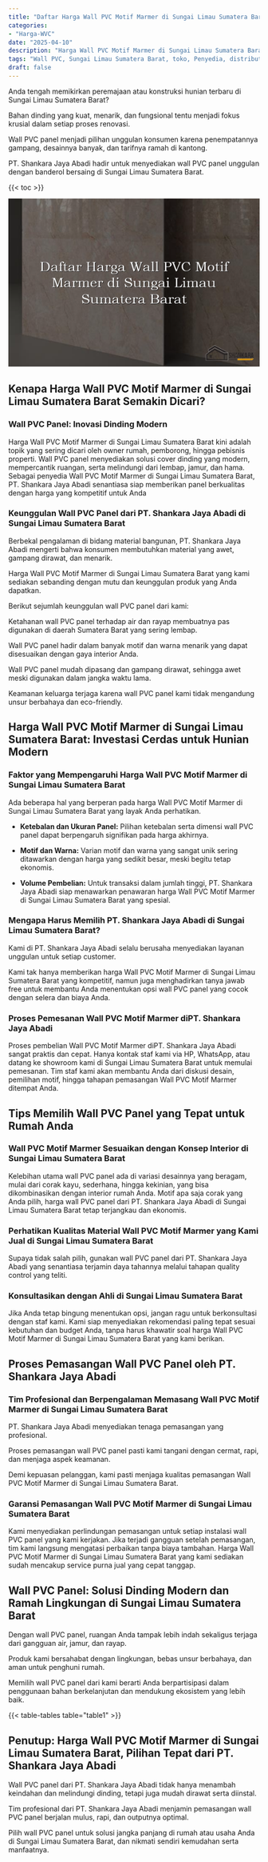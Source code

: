 ```yaml
---
title: "Daftar Harga Wall PVC Motif Marmer di Sungai Limau Sumatera Barat"
categories: 
- "Harga-WVC"
date: "2025-04-10"
description: "Harga Wall PVC Motif Marmer di Sungai Limau Sumatera Barat bagi hunian, perkantoran, dan gerai. Panel terbaik, variasi motif, variasi warna menarik, beserta servis pemasangan oleh tim ahli serta kepastian resmi!|Layanan distribusi Wall PVC Motif Marmer di Sungai Limau Sumatera Barat untuk kebutuhan rumah, office, maupun gerai, dengan produk terbaik dan penempatan oleh tenaga ahli profesional serta kepastian resmi.|Solusi Wall PVC Motif Marmer di Sungai Limau Sumatera Barat yang terpercaya untuk tempat tinggal, perkantoran, serta toko, bersama panel terbaik dan penempatan ditangani oleh tim profesional serta kepastian resmi.|Penjualan Wall PVC Motif Marmer di Sungai Limau Sumatera Barat bagi rumah, perkantoran, serta gerai, beserta material berkualitas dan pemasangan ditangani oleh teknisi berpengalaman, lengkap dengan jaminan resmi.}"
tags: "Wall PVC, Sungai Limau Sumatera Barat, toko, Penyedia, distributor"
draft: false
---
```


Anda tengah memikirkan peremajaan atau konstruksi hunian terbaru di Sungai Limau Sumatera Barat?

Bahan dinding yang kuat, menarik, dan fungsional tentu menjadi fokus krusial dalam setiap proses renovasi.

Wall PVC panel menjadi pilihan unggulan konsumen karena penempatannya gampang, desainnya banyak, dan tarifnya ramah di kantong.

PT. Shankara Jaya Abadi hadir untuk menyediakan wall PVC panel unggulan dengan banderol bersaing di Sungai Limau Sumatera Barat.

{{< toc >}}

![Daftar Harga Wall PVC Motif Marmer di Sungai Limau Sumatera Barat](/images/Harga-WVC/Daftar-Harga-Wall-PVC-Motif-Marmer-di-Sungai-Limau-Sumatera-Barat.png)


## Kenapa Harga Wall PVC Motif Marmer di Sungai Limau Sumatera Barat Semakin Dicari?

### Wall PVC Panel: Inovasi Dinding Modern

Harga Wall PVC Motif Marmer di Sungai Limau Sumatera Barat kini adalah topik yang sering dicari oleh owner rumah, pemborong, hingga pebisnis properti. Wall PVC panel menyediakan solusi cover dinding yang modern, mempercantik ruangan, serta melindungi dari lembap, jamur, dan hama. Sebagai penyedia Wall PVC Motif Marmer di Sungai Limau Sumatera Barat, PT. Shankara Jaya Abadi senantiasa siap memberikan panel berkualitas dengan harga yang kompetitif untuk Anda

### Keunggulan Wall PVC Panel dari PT. Shankara Jaya Abadi di Sungai Limau Sumatera Barat

Berbekal pengalaman di bidang material bangunan, PT. Shankara Jaya Abadi mengerti bahwa konsumen membutuhkan material yang awet, gampang dirawat, dan menarik.

Harga Wall PVC Motif Marmer di Sungai Limau Sumatera Barat yang kami sediakan sebanding dengan mutu dan keunggulan produk yang Anda dapatkan.

Berikut sejumlah keunggulan wall PVC panel dari kami:

Ketahanan wall PVC panel terhadap air dan rayap membuatnya pas digunakan di daerah Sumatera Barat yang sering lembap.

Wall PVC panel hadir dalam banyak motif dan warna menarik yang dapat disesuaikan dengan gaya interior Anda.

Wall PVC panel mudah dipasang dan gampang dirawat, sehingga awet meski digunakan dalam jangka waktu lama.

Keamanan keluarga terjaga karena wall PVC panel kami tidak mengandung unsur berbahaya dan eco-friendly.

## Harga Wall PVC Motif Marmer di Sungai Limau Sumatera Barat: Investasi Cerdas untuk Hunian Modern

### Faktor yang Mempengaruhi Harga Wall PVC Motif Marmer di Sungai Limau Sumatera Barat

Ada beberapa hal yang berperan pada harga Wall PVC Motif Marmer di Sungai Limau Sumatera Barat yang layak Anda perhatikan.

- **Ketebalan dan Ukuran Panel:** Pilihan ketebalan serta dimensi wall PVC panel dapat berpengaruh signifikan pada harga akhirnya.

- **Motif dan Warna:** Varian motif dan warna yang sangat unik sering ditawarkan dengan harga yang sedikit besar, meski begitu tetap ekonomis.

- **Volume Pembelian:** Untuk transaksi dalam jumlah tinggi, PT. Shankara Jaya Abadi siap menawarkan penawaran harga Wall PVC Motif Marmer di Sungai Limau Sumatera Barat yang spesial.

### Mengapa Harus Memilih PT. Shankara Jaya Abadi di Sungai Limau Sumatera Barat?

Kami di PT. Shankara Jaya Abadi selalu berusaha menyediakan layanan unggulan untuk setiap customer.

Kami tak hanya memberikan harga Wall PVC Motif Marmer di Sungai Limau Sumatera Barat yang kompetitif, namun juga menghadirkan tanya jawab free untuk membantu Anda menentukan opsi wall PVC panel yang cocok dengan selera dan biaya Anda.

### Proses Pemesanan Wall PVC Motif Marmer diPT. Shankara Jaya Abadi

Proses pembelian Wall PVC Motif Marmer diPT. Shankara Jaya Abadi sangat praktis dan cepat. Hanya kontak staf kami via HP, WhatsApp, atau datang ke showroom kami di Sungai Limau Sumatera Barat untuk memulai pemesanan. Tim staf kami akan membantu Anda dari diskusi desain, pemilihan motif, hingga tahapan pemasangan Wall PVC Motif Marmer ditempat Anda.

## Tips Memilih Wall PVC Panel yang Tepat untuk Rumah Anda

### Wall PVC Motif Marmer Sesuaikan dengan Konsep Interior di Sungai Limau Sumatera Barat

Kelebihan utama wall PVC panel ada di variasi desainnya yang beragam, mulai dari corak kayu, sederhana, hingga kekinian, yang bisa dikombinasikan dengan interior rumah Anda. Motif apa saja corak yang Anda pilih, harga wall PVC panel dari PT. Shankara Jaya Abadi di Sungai Limau Sumatera Barat tetap terjangkau dan ekonomis.

### Perhatikan Kualitas Material Wall PVC Motif Marmer yang Kami Jual di Sungai Limau Sumatera Barat

Supaya tidak salah pilih, gunakan wall PVC panel dari PT. Shankara Jaya Abadi yang senantiasa terjamin daya tahannya melalui tahapan quality control yang teliti.

### Konsultasikan dengan Ahli di Sungai Limau Sumatera Barat

Jika Anda tetap bingung menentukan opsi, jangan ragu untuk berkonsultasi dengan staf kami. Kami siap menyediakan rekomendasi paling tepat sesuai kebutuhan dan budget Anda, tanpa harus khawatir soal harga Wall PVC Motif Marmer di Sungai Limau Sumatera Barat yang kami berikan.

## Proses Pemasangan Wall PVC Panel oleh PT. Shankara Jaya Abadi

### Tim Profesional dan Berpengalaman Memasang Wall PVC Motif Marmer di Sungai Limau Sumatera Barat

PT. Shankara Jaya Abadi menyediakan tenaga pemasangan yang profesional.

Proses pemasangan wall PVC panel pasti kami tangani dengan cermat, rapi, dan menjaga aspek keamanan.

Demi kepuasan pelanggan, kami pasti menjaga kualitas pemasangan Wall PVC Motif Marmer di Sungai Limau Sumatera Barat.

### Garansi Pemasangan Wall PVC Motif Marmer di Sungai Limau Sumatera Barat

Kami menyediakan perlindungan pemasangan untuk setiap instalasi wall PVC panel yang kami kerjakan. Jika terjadi gangguan setelah pemasangan, tim kami langsung mengatasi perbaikan tanpa biaya tambahan. Harga Wall PVC Motif Marmer di Sungai Limau Sumatera Barat yang kami sediakan sudah mencakup service purna jual yang cepat tanggap.

## Wall PVC Panel: Solusi Dinding Modern dan Ramah Lingkungan di Sungai Limau Sumatera Barat

Dengan wall PVC panel, ruangan Anda tampak lebih indah sekaligus terjaga dari gangguan air, jamur, dan rayap.

Produk kami bersahabat dengan lingkungan, bebas unsur berbahaya, dan aman untuk penghuni rumah.

Memilih wall PVC panel dari kami berarti Anda berpartisipasi dalam penggunaan bahan berkelanjutan dan mendukung ekosistem yang lebih baik.

{{< table-tables table="table1" >}}

## Penutup: Harga Wall PVC Motif Marmer di Sungai Limau Sumatera Barat, Pilihan Tepat dari PT. Shankara Jaya Abadi

Wall PVC panel dari PT. Shankara Jaya Abadi tidak hanya menambah keindahan dan melindungi dinding, tetapi juga mudah dirawat serta diinstal.

Tim profesional dari PT. Shankara Jaya Abadi menjamin pemasangan wall PVC panel berjalan mulus, rapi, dan outputnya optimal.

Pilih wall PVC panel untuk solusi jangka panjang di rumah atau usaha Anda di Sungai Limau Sumatera Barat, dan nikmati sendiri kemudahan serta manfaatnya.